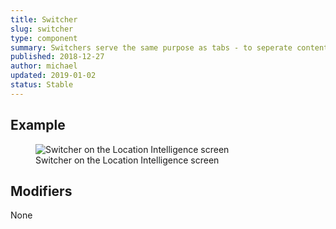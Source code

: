 ```yaml
---
title: Switcher
slug: switcher
type: component
summary: Switchers serve the same purpose as tabs - to seperate content or data of the same type into seperate views. Switchers can be used when there are only two options and when the content below needs more detail.
published: 2018-12-27
author: michael
updated: 2019-01-02
status: Stable
---
```


##  Example

<figure>
    <img src="/static/images/switcher.png" alt="Switcher on the Location Intelligence screen">
    <figcaption>Switcher on the Location Intelligence screen</figcaption>
</figure>

## Modifiers
None